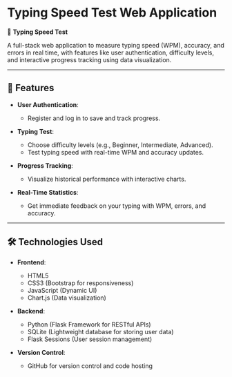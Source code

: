 # Typing Speed Test Web Application  

🚀 **Typing Speed Test**  

A full-stack web application to measure typing speed (WPM), accuracy, and errors in real time, with features like user authentication, difficulty levels, and interactive progress tracking using data visualization.  

---

## 🌟 **Features**  

- **User Authentication**:  
  - Register and log in to save and track progress.  

- **Typing Test**:  
  - Choose difficulty levels (e.g., Beginner, Intermediate, Advanced).  
  - Test typing speed with real-time WPM and accuracy updates.  

- **Progress Tracking**:  
  - Visualize historical performance with interactive charts.  

- **Real-Time Statistics**:  
  - Get immediate feedback on your typing with WPM, errors, and accuracy.  

---

## 🛠️ **Technologies Used**  

- **Frontend**:  
  - HTML5  
  - CSS3 (Bootstrap for responsiveness)  
  - JavaScript (Dynamic UI)  
  - Chart.js (Data visualization)  

- **Backend**:  
  - Python (Flask Framework for RESTful APIs)  
  - SQLite (Lightweight database for storing user data)  
  - Flask Sessions (User session management)  

- **Version Control**:  
  - GitHub for version control and code hosting  

